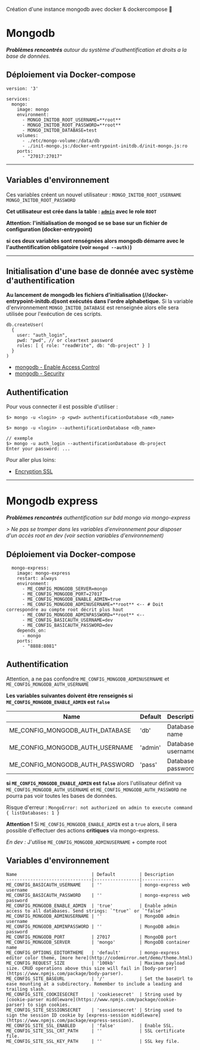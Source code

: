 Création d'une instance mongodb avec docker & dockercompose 🚀

# **Mongodb**
_**Problèmes rencontrés** autour du système d'authentification et droits a la base de données._

## Déploiement via Docker-compose
```
version: '3'

services:
  mongo:
    image: mongo
    environment:
      - MONGO_INITDB_ROOT_USERNAME=**root**
      - MONGO_INITDB_ROOT_PASSWORD=**root**
      - MONGO_INITDB_DATABASE=test
    volumes:
      - ./etc/mongo-volume:/data/db
      - ./init-mongo.js:/docker-entrypoint-initdb.d/init-mongo.js:ro
    ports:
      - "27017:27017"
```

---

## Variables d'environnement
Ces variables créent un nouvel utilisateur : `MONGO_INITDB_ROOT_USERNAME`  `MONGO_INITDB_ROOT_PASSWORD`

**Cet utilisateur est crée dans la table : [`admin`](https://docs.mongodb.com/manual/core/security-users/#user-authentication-database) avec le role `ROOT`**

**Attention: l'initialisation de mongod se se base sur un fichier de configuration (docker-entrypoint)**

**si ces deux variables sont renségnées alors mongodb démarre avec le l'authentification obligatoire (voir `mongod --auth)`)**

---

## Initialisation d'une base de donnée avec système d'authentification

**Au lancement de mongodb les fichiers d'initialisation (//docker-entrypoint-initdb.d)sont exécutés dans l'ordre alphabetique.**
Si la variable d'environnement `MONGO_INITDB_DATABASE` est renseignée alors elle sera utilisée pour l'exécution de ces scripts.

```
db.createUser(
  {
    user: "auth_login",
    pwd: "pwd", // or cleartext password
    roles: [ { role: "readWrite", db: "db-project" } ]
  }
)
```

- [mongodb - Enable Access Control](https://docs.mongodb.com/manual/tutorial/enable-authentication/)
- [mongodb - Security](https://docs.mongodb.com/manual/security/)


## Authentification

Pour vous connecter il est possible d'utiliser :

```
$> mongo -u <login> -p <pwd> authentificationDatabase <db_name>

$> mongo -u <login> --authentificationDatabase <db_name>

// exemple
$> mongo -u auth_login --authentificationDatabase db-project
Enter your password: ...
```

Pour aller plus loins:
- [Encryption SSL](http://pierrepironin.github.io/docker-et-mongodb/#Lancer-le-server-MongoDB-en-mode-authentifie)


---

# Mongodb express

_**Problèmes rencontrés** authentification sur bdd mongo via mongo-express_

_> Ne pas se tromper dans les variables d'environnement pour disposer d'un accès root en dev (voir section variables d'environnement)_


## Déploiement via Docker-compose
```
  mongo-express:
    image: mongo-express
    restart: always
    environment:
      - ME_CONFIG_MONGODB_SERVER=mongo
      - ME_CONFIG_MONGODB_PORT=27017
      - ME_CONFIG_MONGODB_ENABLE_ADMIN=true
      - ME_CONFIG_MONGODB_ADMINUSERNAME=**root** <-- # Doit correspondre au compte root décrit plus haut
      - ME_CONFIG_MONGODB_ADMINPASSWORD=**root** <--
      - ME_CONFIG_BASICAUTH_USERNAME=dev
      - ME_CONFIG_BASICAUTH_PASSWORD=dev
    depends_on:
      - mongo
    ports:
      - "8888:8081"
```


## Authentification

Attention, a ne pas confondre `ME_CONFIG_MONGODB_ADMINUSERNAME` et `ME_CONFIG_MONGODB_AUTH_USERNAME`

**Les variables suivantes doivent être renseignés si `ME_CONFIG_MONGODB_ENABLE_ADMIN` est `false`**

Name                            | Default         | Description
--------------------------------|-----------------|------------
ME_CONFIG_MONGODB_AUTH_DATABASE | 'db'            | Database name
ME_CONFIG_MONGODB_AUTH_USERNAME | 'admin'         | Database username
ME_CONFIG_MONGODB_AUTH_PASSWORD | 'pass'          | Database password

**si `ME_CONFIG_MONGODB_ENABLE_ADMIN` est `false`** alors l'utilisateur définit va `ME_CONFIG_MONGODB_AUTH_USERNAME` et `ME_CONFIG_MONGODB_AUTH_PASSWORD` ne pourra pas voir toutes les bases de données.

Risque d'erreur : `MongoError: not authorized on admin to execute command { listDatabases: 1 }`


**Attention !** Si `ME_CONFIG_MONGODB_ENABLE_ADMIN` est a `true` alors, il sera possible d'effectuer des actions **critiques** via mongo-express.

_En dev :_ J'utilise `ME_CONFIG_MONGODB_ADMINUSERNAME` + compte root

## Variables d'environnement

	Name                            | Default         | Description
	--------------------------------|-----------------|------------
	ME_CONFIG_BASICAUTH_USERNAME    | ''              | mongo-express web username
	ME_CONFIG_BASICAUTH_PASSWORD    | ''              | mongo-express web password
	ME_CONFIG_MONGODB_ENABLE_ADMIN  | 'true'          | Enable admin access to all databases. Send strings: `"true"` or `"false"`
	ME_CONFIG_MONGODB_ADMINUSERNAME | ''              | MongoDB admin username
	ME_CONFIG_MONGODB_ADMINPASSWORD | ''              | MongoDB admin password
	ME_CONFIG_MONGODB_PORT          | 27017           | MongoDB port
	ME_CONFIG_MONGODB_SERVER        | 'mongo'         | MongoDB container name
	ME_CONFIG_OPTIONS_EDITORTHEME   | 'default'       | mongo-express editor color theme, [more here](http://codemirror.net/demo/theme.html)
	ME_CONFIG_REQUEST_SIZE          | '100kb'         | Maximum payload size. CRUD operations above this size will fail in [body-parser](https://www.npmjs.com/package/body-parser).
	ME_CONFIG_SITE_BASEURL          | '/'             | Set the baseUrl to ease mounting at a subdirectory. Remember to include a leading and trailing slash.
	ME_CONFIG_SITE_COOKIESECRET     | 'cookiesecret'  | String used by [cookie-parser middleware](https://www.npmjs.com/package/cookie-parser) to sign cookies.
	ME_CONFIG_SITE_SESSIONSECRET    | 'sessionsecret' | String used to sign the session ID cookie by [express-session middleware](https://www.npmjs.com/package/express-session).
	ME_CONFIG_SITE_SSL_ENABLED      | 'false'         | Enable SSL.
	ME_CONFIG_SITE_SSL_CRT_PATH     | ''              | SSL certificate file.
	ME_CONFIG_SITE_SSL_KEY_PATH     | ''              | SSL key file.